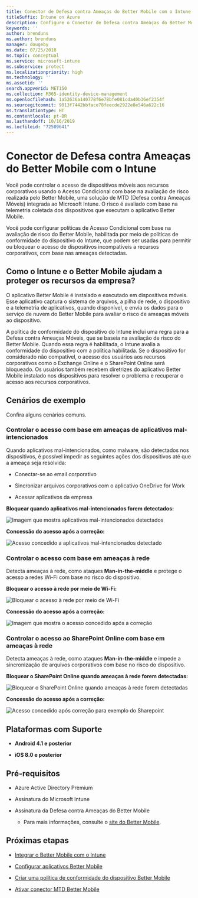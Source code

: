 ```yaml
---
title: Conector de Defesa contra Ameaças do Better Mobile com o Intune
titleSuffix: Intune on Azure
description: Configure o Conector de Defesa contra Ameaças do Better Mobile com o Intune.
keywords: ''
author: brenduns
ms.author: brenduns
manager: dougeby
ms.date: 07/25/2018
ms.topic: conceptual
ms.service: microsoft-intune
ms.subservice: protect
ms.localizationpriority: high
ms.technology: ''
ms.assetid: ''
search.appverid: MET150
ms.collection: M365-identity-device-management
ms.openlocfilehash: 1a52636a140778f6e78bfe081cda40b36ef2354f
ms.sourcegitcommit: 9013f7442bbface78feecde2922e8e546a622c16
ms.translationtype: HT
ms.contentlocale: pt-BR
ms.lasthandoff: 10/16/2019
ms.locfileid: "72509641"
---
```

# <a name="better-mobile-threat-defense-connector-with-intune"></a>Conector de Defesa contra Ameaças do Better Mobile com o Intune

Você pode controlar o acesso de dispositivos móveis aos recursos corporativos usando o Acesso Condicional com base na avaliação de risco realizada pelo Better Mobile, uma solução de MTD (Defesa contra Ameaças Móveis) integrada ao Microsoft Intune. O risco é avaliado com base na telemetria coletada dos dispositivos que executam o aplicativo Better Mobile.

Você pode configurar políticas de Acesso Condicional com base na avaliação de risco do Better Mobile, habilitada por meio de políticas de conformidade do dispositivo do Intune, que podem ser usadas para permitir ou bloquear o acesso de dispositivos incompatíveis a recursos corporativos, com base nas ameaças detectadas.

## <a name="how-do-intune-and-better-mobile-help-protect-your-company-resources"></a>Como o Intune e o Better Mobile ajudam a proteger os recursos da empresa?

O aplicativo Better Mobile é instalado e executado em dispositivos móveis. Esse aplicativo captura o sistema de arquivos, a pilha de rede, o dispositivo e a telemetria de aplicativos, quando disponível, e envia os dados para o serviço de nuvem do Better Mobile para avaliar o risco de ameaças móveis ao dispositivo.

A política de conformidade do dispositivo do Intune inclui uma regra para a Defesa contra Ameaças Móveis, que se baseia na avaliação de risco do Better Mobile. Quando essa regra é habilitada, o Intune avalia a conformidade do dispositivo com a política habilitada. Se o dispositivo for considerado não compatível, o acesso dos usuários aos recursos corporativos como o Exchange Online e o SharePoint Online será bloqueado. Os usuários também recebem diretrizes do aplicativo Better Mobile instalado nos dispositivos para resolver o problema e recuperar o acesso aos recursos corporativos.

## <a name="sample-scenarios"></a>Cenários de exemplo

Confira alguns cenários comuns.

### <a name="control-access-based-on-threats-from-malicious-apps"></a>Controlar o acesso com base em ameaças de aplicativos mal-intencionados

Quando aplicativos mal-intencionados, como malware, são detectados nos dispositivos, é possível impedir as seguintes ações dos dispositivos até que a ameaça seja resolvida:

- Conectar-se ao email corporativo

- Sincronizar arquivos corporativos com o aplicativo OneDrive for Work

- Acessar aplicativos da empresa

**Bloquear quando aplicativos mal-intencionados forem detectados:**

![Imagem que mostra aplicativos mal-intencionados detectados](./media/better-mobile-threat-defense-connector/better_mobile_maliciousapps_blocked.png)

**Concessão do acesso após a correção:**

![Acesso concedido a aplicativos mal-intencionados detectado](./media/better-mobile-threat-defense-connector/better_mobile_maliciousapps_unblocked.png)

### <a name="control-access-based-on-threat-to-network"></a>Controlar o acesso com base em ameaças à rede

Detecta ameaças à rede, como ataques **Man-in-the-middle** e protege o acesso a redes Wi-Fi com base no risco do dispositivo.

**Bloquear o acesso à rede por meio de Wi-Fi:**

![Bloquear o acesso à rede por meio de Wi-Fi](./media/better-mobile-threat-defense-connector/better_mobile_network_wifi_blocked.png)

**Concessão do acesso após a correção:**

![Imagem que mostra o acesso concedido após a correção](./media/better-mobile-threat-defense-connector/better_mobile_network_wifi_unblocked.png)

### <a name="control-access-to-sharepoint-online-based-on-threat-to-network"></a>Controlar o acesso ao SharePoint Online com base em ameaças à rede

Detecta ameaças à rede, como ataques **Man-in-the-middle** e impede a sincronização de arquivos corporativos com base no risco do dispositivo.

**Bloquear o SharePoint Online quando ameaças à rede forem detectadas:**

![Bloquear o SharePoint Online quando ameaças à rede forem detectadas](./media/better-mobile-threat-defense-connector/better_mobile_network_spo_blocked.png)

**Concessão do acesso após a correção:**

![Acesso concedido após correção para exemplo do Sharepoint](./media/better-mobile-threat-defense-connector/better_mobile_network_spo_unblocked.png)

## <a name="supported-platforms"></a>Plataformas com Suporte

- **Android 4.1 e posterior**

- **iOS 8.0 e posterior**

## <a name="prerequisites"></a>Pré-requisitos

- Azure Active Directory Premium

- Assinatura do Microsoft Intune

- Assinatura da Defesa contra Ameaças do Better Mobile

  - Para mais informações, consulte o [site do Better Mobile](https://www.better.mobi/).

## <a name="next-steps"></a>Próximas etapas

- [Integrar o Better Mobile com o Intune](better-mobile-mtd-connector-integration.md)

- [Configurar aplicativos Better Mobile](mtd-apps-ios-app-configuration-policy-add-assign.md)

- [Criar uma política de conformidade do dispositivo Better Mobile](mtd-device-compliance-policy-create.md)

- [Ativar conector MTD Better Mobile](mtd-connector-enable.md)
